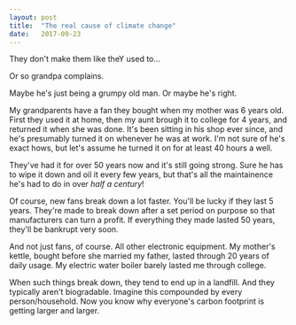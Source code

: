 ```yaml
---
layout: post
title:  "The real cause of climate change"
date:   2017-09-23
---
```


They don't make them like theY used to... 

Or so grandpa complains.

Maybe he's just being a grumpy old man.
Or maybe he's right.

My grandparents have a fan they bought when my mother was 6 years old.
First they used it at home,
then my aunt brough it to college for 4 years,
and returned it when she was done.
It's been sitting in his shop ever since,
and he's presumably turned it on whenever he was at work.
I'm not sure of he's exact hows, but let's assume he
turned it on for at least 40 hours a well.

They've had it for over 50 years now
and it's still going strong.
Sure he has to wipe it down and oil it every few years,
but that's all the maintainence he's had to do in over _half a century_!

Of course, new fans break down a lot faster. 
You'll be lucky if they last 5 years.
They're made to break down after a set period on purpose
so that manufacturers can turn a profit.
If everything they made lasted 50 years,
they'll be bankrupt very soon.

And not just fans, of course.
All other electronic equipment.
My mother's kettle, bought before she married my father,
lasted through 20 years of daily usage.
My electric water boiler barely lasted me through college.  

When such things break down, they tend to end up in a landfill.
And they typically aren't biogradable.
Imagine this compounded by every person/household.
Now you know why everyone's carbon footprint is getting larger and larger.

